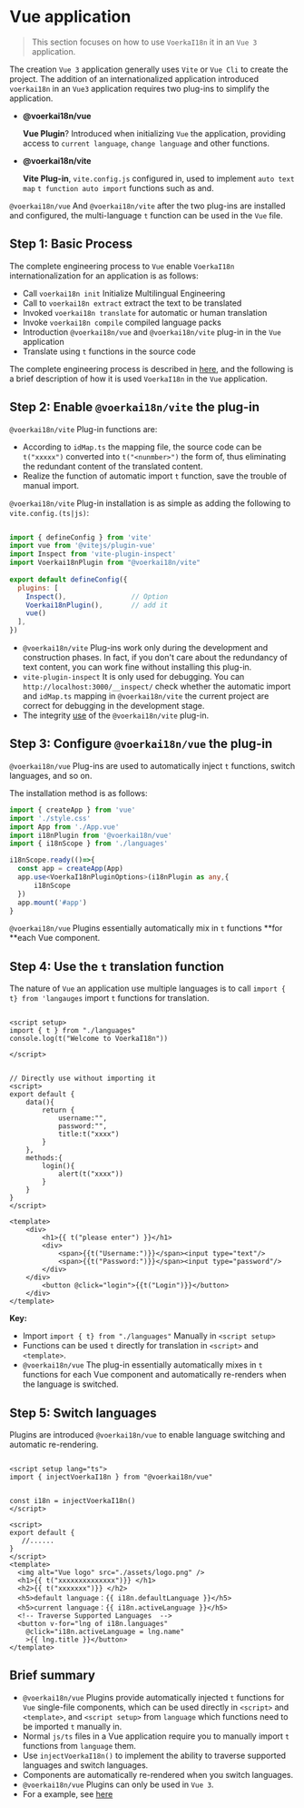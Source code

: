 # Vue application <!-- {docsify-ignore-all} -->

> This section focuses on how to use `VoerkaI18n` it in an `Vue 3` application.

The creation `Vue 3` application generally uses `Vite` or `Vue Cli` to create the project. The addition of an internationalized application introduced `voerkai18n` in an `Vue3` application requires two plug-ins to simplify the application.

- **@voerkai18n/vue**

  **Vue Plugin**? Introduced when initializing `Vue` the application, providing access to `current language`, `change language` and other functions.

- **@voerkai18n/vite**

  **Vite Plug-in**, `vite.config.js` configured in, used to implement `auto text map` `t function auto import` functions such as and.

  
 `@voerkai18n/vue` And `@voerkai18n/vite` after the two plug-ins are installed and configured, the multi-language `t` function can be used in the `Vue` file.

## Step 1: Basic Process

The complete engineering process to `Vue` enable `VoerkaI18n` internationalization for an application is as follows:

- Call `voerkai18n init` Initialize Multilingual Engineering
- Call to `voerkai18n extract` extract the text to be translated
- Invoked `voerkai18n translate` for automatic or human translation
- Invoke `voerkai18n compile` compiled language packs
- Introduction `@voerkai18n/vue` and `@voerkai18n/vite` plug-in in the `Vue` application
- Translate using `t` functions in the source code

The complete engineering process is described in [here](../start/get-started), and the following is a brief description of how it is used `VoerkaI18n` in the `Vue` application.

## Step 2: Enable `@voerkai18n/vite` the plug-in

 `@voerkai18n/vite` Plug-in functions are:

- According to `idMap.ts` the mapping file, the source code can be `t("xxxxx")` converted into `t("<nunmber>")` the form of, thus eliminating the redundant content of the translated content.
- Realize the function of automatic import `t` function, save the trouble of manual import.

 `@voerkai18n/vite` Plug-in installation is as simple as adding the following to `vite.config.(ts|js)`:

```javascript

import { defineConfig } from 'vite'
import vue from '@vitejs/plugin-vue'
import Inspect from 'vite-plugin-inspect'
import Voerkai18nPlugin from "@voerkai18n/vite"
 
export default defineConfig({
  plugins: [    
    Inspect(),                // Option   
    Voerkai18nPlugin(),       // add it
    vue()
  ],
})

```
-  `@voerkai18n/vite` Plug-ins work only during the development and construction phases. In fact, if you don't care about the redundancy of text content, you can work fine without installing this plug-in.
-  `vite-plugin-inspect` It is only used for debugging. You can `http://localhost:3000/__inspect/` check whether the automatic import and `idMap.ts` mapping in `@voerkai18n/vite` the current project are correct for debugging in the development stage.
- The integrity [use](../tools/vite) of the `@voerkai18n/vite` plug-in.
## Step 3: Configure `@voerkai18n/vue` the plug-in

 `@voerkai18n/vue` Plug-ins are used to automatically inject `t` functions, switch languages, and so on.


The installation method is as follows:

```typescript
import { createApp } from 'vue'
import './style.css'
import App from './App.vue'
import i18nPlugin from '@voerkai18n/vue'
import { i18nScope } from './languages'

i18nScope.ready(()=>{
  const app = createApp(App)
  app.use<VoerkaI18nPluginOptions>(i18nPlugin as any,{
      i18nScope
  })
  app.mount('#app')
}
```

 `@voerkai18n/vue` Plugins essentially automatically mix in `t` functions **for **each Vue component.

## Step 4: Use the `t` translation function

The nature of `Vue` an application use multiple languages is to call `import { t} from 'langauges` import `t` functions for translation.

```vue

<script setup> 
import { t } from "./languages"
console.log(t("Welcome to VoerkaI18n"))

</script>


// Directly use without importing it
<script>
export default {
    data(){
        return {
            username:"",
            password:"",
            title:t("xxxx")
        }
    },
    methods:{
        login(){
            alert(t("xxxx"))
        }
    }
}
</script>

<template>
	<div>
        <h1>{{ t("please enter") }}</h1>
        <div>
            <span>{{t("Username:")}}</span><input type="text"/>
            <span>{{t("Password:")}}</span><input type="password"/>            
    	</div>            
    </div>
        <button @click="login">{{t("Login")}}</button>
    </div>
</template>
```
 
**Key:**

- Import `import { t} from "./languages"` Manually in `<script setup>`
- Functions can be used `t` directly for translation in `<script>` and `<template>`.
-  `@voerkai18n/vue` The plug-in essentially automatically mixes in `t` functions for each Vue component and automatically re-renders when the language is switched.


## Step 5: Switch languages

Plugins are introduced `@voerkai18n/vue` to enable language switching and automatic re-rendering.

```vue

<script setup lang="ts">
import { injectVoerkaI18n } from "@voerkai18n/vue"

 
const i18n = injectVoerkaI18n()
</script>

<script>
export default {
   //......
}
</script>  
<template>
  <img alt="Vue logo" src="./assets/logo.png" />
  <h1>{{ t("xxxxxxxxxxxxxx")}} </h1>
  <h2>{{ t("xxxxxxx")}} </h2>
  <h5>default language：{{ i18n.defaultLanguage }}</h5>
  <h5>current language：{{ i18n.activeLanguage }}</h5>
  <!-- Traverse Supported Languages  -->
  <button v-for="lng of i18n.languages" 
    @click="i18n.activeLanguage = lng.name"  
    >{{ lng.title }}</button>
</template>

```
 

## Brief summary

-  `@voerkai18n/vue` Plugins provide automatically injected `t` functions for `Vue` single-file components, which can be used directly in `<script>` and `<template>`, and `<script setup>` from `language` which functions need to be imported `t` manually in.
- Normal `js/ts` files in a Vue application require you to manually import `t` functions from `language` them.
- Use `injectVoerkaI18n()` to implement the ability to traverse supported languages and switch languages.
- Components are automatically re-rendered when you switch languages.
-  `@voerkai18n/vue` Plugins can only be used in `Vue 3`.
- For a example, see [here](https://github.com/zhangfisher/voerka-i18n/tree/master/examples/vue3-ts)

